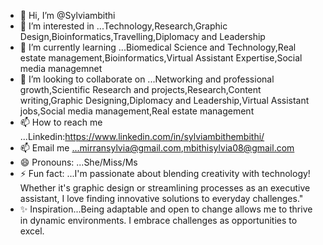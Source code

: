 - 👋 Hi, I’m @Sylviambithi
- 👀 I’m interested in ...Technology,Research,Graphic Design,Bioinformatics,Travelling,Diplomacy and Leadership
- 🌱 I’m currently learning ...Biomedical Science and Technology,Real estate management,Bioinformatics,Virtual Assistant Expertise,Social media managemnet
- 💞️ I’m looking to collaborate on ...Networking and professional growth,Scientific Research and projects,Research,Content writing,Graphic Designing,Diplomacy and Leadership,Virtual Assistant jobs,Social media management,Real estate management
- 📫 How to reach me ...Linkedin:https://www.linkedin.com/in/sylviambithembithi/
- 📫 Email me ...mirransylvia@gmail.com,mbithisylvia08@gmail.com 
- 😄 Pronouns: ...She/Miss/Ms
- ⚡ Fun fact: ...I'm passionate about blending creativity with technology! Whether it's graphic design or streamlining processes as an executive assistant, I love finding innovative solutions to everyday challenges."
-  ✨ Inspiration...Being adaptable and open to change allows me to thrive in dynamic environments. I embrace challenges as opportunities to excel.
<!---
Sylviambithi/Sylviambithi is a ✨ special ✨ repository because its `README.md` (this file) appears on your GitHub profile.
You can click the Preview link to take a look at your changes.
--->
